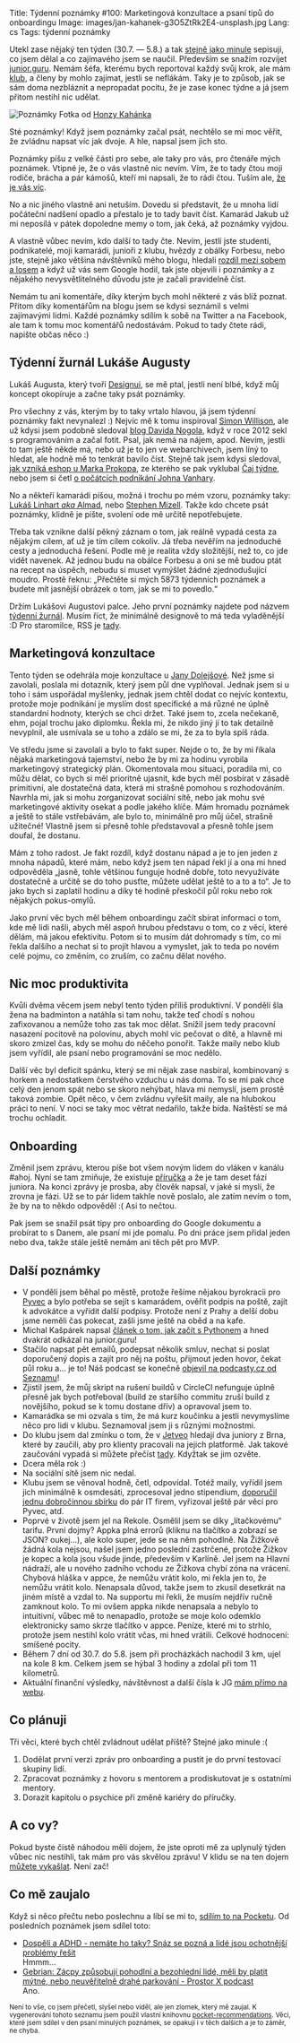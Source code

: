 Title: Týdenní poznámky #100: Marketingová konzultace a psaní tipů do onboardingu
Image: images/jan-kahanek-g3O5ZtRk2E4-unsplash.jpg
Lang: cs
Tags: týdenní poznámky


Utekl zase nějaký ten týden (30.7. — 5.8.) a tak [stejně jako minule]({filename}2022-07-29_tydenni-poznamky-99-diskutovani-v-klubu-kolo-a-onboarding.md) sepisuji, co jsem dělal a co zajímavého jsem se naučil. Především se snažím rozvíjet [junior.guru](https://junior.guru/). Nemám šéfa, kterému bych reportoval každý svůj krok, ale mám [klub](https://junior.guru/club/), a členy by mohlo zajímat, jestli se neflákám. Taky je to způsob, jak se sám doma nezbláznit a nepropadat pocitu, že je zase konec týdne a já jsem přitom nestihl nic udělat.

![Poznámky]({static}/images/jan-kahanek-g3O5ZtRk2E4-unsplash.jpg)
Fotka od [Honzy Kahánka](https://unsplash.com/@honza_kahanek)

Sté poznámky! Když jsem poznámky začal psát, nechtělo se mi moc věřit, že zvládnu napsat víc jak dvoje. A hle, napsal jsem jich sto.

Poznámky píšu z velké části pro sebe, ale taky pro vás, pro čtenáře mých poznámek. Vtipné je, že o vás vlastně nic nevím. Vím, že to tady čtou moji rodiče, brácha a pár kámošů, kteří mi napsali, že to rádi čtou. Tuším ale, [že je vás víc](https://simpleanalytics.com/honzajavorek.cz?period=month&search=paths%3Atydenni-poznamky).

No a nic jiného vlastně ani netuším. Dovedu si představit, že u mnoha lidí počáteční nadšení opadlo a přestalo je to tady bavit číst. Kamarád Jakub už mi neposílá v pátek dopoledne memy o tom, jak čeká, až poznámky vyjdou.

A vlastně vůbec nevím, kdo další to tady čte. Nevím, jestli jste studenti, podnikatelé, moji kamarádi, junioři z klubu, hvězdy z obálky Forbesu, nebo jste, stejně jako většina návštěvníků mého blogu, hledali [rozdíl mezi sobem a losem](https://honzajavorek.cz/blog/sob-a-los/) a když už vás sem Google hodil, tak jste objevili i poznámky a z nějakého nevysvětlitelného důvodu jste je začali pravidelně číst.

Nemám tu ani komentáře, díky kterým bych mohl některé z vás blíž poznat. Přitom díky komentářům na blogu jsem se kdysi seznámil s velmi zajímavými lidmi. Každé poznámky sdílím k sobě na Twitter a na Facebook, ale tam k tomu moc komentářů nedostávám. Pokud to tady čtete rádi, napište občas něco :)


## Týdenní žurnál Lukáše Augusty

Lukáš Augusta, který tvoří [Designui](https://www.designui.cz/), se mě ptal, jestli není blbé, když můj koncept okopíruje a začne taky psát poznámky.

Pro všechny z vás, kterým by to taky vrtalo hlavou, já jsem týdenní poznámky fakt nevynalezl :) Nejvíc mě k tomu inspiroval [Simon Willison](https://simonwillison.net/), ale už kdysi jsem podobně sledoval [blog Davida Nogola](https://www.nogol.cz/blog/), když v roce 2012 sekl s programováním a začal fotit. Psal, jak nemá na nájem, apod. Nevím, jestli to tam ještě někde má, nebo už je to jen ve webarchivech, jsem líný to hledat, ale hodně mě to tenkrát bavilo číst. Stejně tak jsem kdysi sledoval, [jak vzniká eshop u Marka Prokopa](https://dokosiku.blogspot.com/), ze kterého se pak vyklubal [Čaj týdne](https://cajtydne.cz/), nebo jsem si četl [o počátcích podnikání Johna Vanhary](https://www.podnikanivusa.com/).

No a někteří kamarádi píšou, možná i trochu po mém vzoru, poznámky taky: [Lukáš Linhart _aka_ Almad](https://almad.blog/notes/), nebo [Stephen Mizell](https://smizell.com/categories/weeknotes/). Takže kdo chcete psát poznámky, klidně je pište, svolení ode mě určitě nepotřebujete.

Třeba tak vznikne další pěkný záznam o tom, jak reálně vypadá cesta za nějakým cílem, ať už je tím cílem cokoliv. Já třeba nevěřím na jednoduché cesty a jednoduchá řešení. Podle mě je realita vždy složitější, než to, co jde vidět navenek. Až jednou budu na obálce Forbesu a oni se mě budou ptát na recept na úspěch, nebudu si muset vymýšlet žádné zjednodušující moudro. Prostě řeknu: „Přečtěte si mých 5873 týdenních poznámek a budete mít jasnější obrázek o tom, jak se mi to povedlo.“

Držím Lukášovi Augustovi palce. Jeho první poznámky najdete pod názvem [týdenní žurnál](https://www.lukasaugusta.cz/tydenni-zurnal/1-proc-zacinam-delat-tydenni-zaznamy). Musím říct, že minimálně designově to má teda vyladěnější :D Pro staromilce, RSS je [tady](https://www.lukasaugusta.cz/tydenni-zurnal/rss.xml).


## Marketingová konzultace

Tento týden se odehrála moje konzultace u [Jany Dolejšové](https://www.janadolejsova.cz/). Než jsme si zavolali, poslala mi dotazník, který jsem půl dne vyplňoval. Jednak jsem si u toho i sám uspořádal myšlenky, jednak jsem chtěl dodat co nejvíc kontextu, protože moje podnikání je myslím dost specifické a má různé ne úplně standardní hodnoty, kterých se chci držet. Také jsem to, zcela nečekaně, ehm, pojal trochu jako diplomku. Řekla mi, že nikdo jiný jí to tak detailně nevyplnil, ale usmívala se u toho a zdálo se mi, že za to byla spíš ráda.

Ve středu jsme si zavolali a bylo to fakt super. Nejde o to, že by mi říkala nějaká marketingová tajemství, nebo že by mi za hodinu vyrobila marketingový strategický plán. Okomentovala mou situaci, poradila mi, co můžu dělat, co bych si měl prioritně ujasnit, kde bych měl posbírat v zásadě primitivní, ale dostatečná data, která mi strašně pomohou s rozhodováním. Navrhla mi, jak si mohu zorganizovat sociální sítě, nebo jak mohu své marketingové aktivity osekat a podle jakého klíče. Mám hromadu poznámek a ještě to stále vstřebávám, ale bylo to, minimálně pro můj účel, strašně užitečné! Vlastně jsem si přesně tohle představoval a přesně tohle jsem doufal, že dostanu.

Mám z toho radost. Je fakt rozdíl, když dostanu nápad a je to jen jeden z mnoha nápadů, které mám, nebo když jsem ten nápad řekl jí a ona mi hned odpověděla „jasně, tohle většinou funguje hodně dobře, toto nevyužíváte dostatečně a určitě se do toho pusťte, můžete udělat ještě to a to a to“. Je to jako bych si zaplatil hodinu a díky té hodině přeskočil půl roku nebo rok nějakých pokus-omylů.

Jako první věc bych měl během onboardingu začít sbírat informaci o tom, kde mě lidi našli, abych měl aspoň hrubou představu o tom, co z věcí, které dělám, má jakou efektivitu. Potom si to musím dát dohromady s tím, co mi řekla dalšího a nechat si to projít hlavou a vymyslet, jak to teda po novém celé pojmu, co změním, co zruším, co začnu dělat nového.


## Nic moc produktivita

Kvůli dvěma věcem jsem nebyl tento týden příliš produktivní. V pondělí šla žena na badminton a natáhla si tam nohu, takže teď chodí s nohou zafixovanou a nemůže toho zas tak moc dělat. Snížil jsem tedy pracovní nasazení pocitově na polovinu, abych mohl víc pečovat o dítě, a hlavně mi skoro zmizel čas, kdy se mohu do něčeho ponořit. Takže maily nebo klub jsem vyřídil, ale psaní nebo programování se moc nedělo.

Další věc byl deficit spánku, který se mi nějak zase nasbíral, kombinovaný s horkem a nedostatkem čerstvého vzduchu u nás doma. To se mi pak chce celý den jenom spát nebo se skoro nehýbat, hlava mi nemyslí, jsem prostě taková zombie. Opět něco, v čem zvládnu vyřešit maily, ale na hlubokou práci to není. V noci se taky moc větrat nedařilo, takže bída. Naštěstí se má trochu ochladit.


## Onboarding

Změnil jsem zprávu, kterou píše bot všem novým lidem do vláken v kanálu #ahoj. Nyní se tam zmiňuje, že existuje [příručka](https://junior.guru/handbook/) a že je tam deset fází juniora. Na konci zprávy je prosba, aby člověk napsal, v jaké si myslí, že zrovna je fázi. Už se to pár lidem takhle nově poslalo, ale zatím nevím o tom, že by na to někdo odpověděl :( Asi to nečtou.

Pak jsem se snažil psát tipy pro onboarding do Google dokumentu a probírat to s Danem, ale psaní mi jde pomalu. Po dni práce jsem přidal jeden nebo dva, takže stále ještě nemám ani těch pět pro MVP.


## Další poznámky

- V pondělí jsem běhal po městě, protože řešíme nějakou byrokracii pro [Pyvec](https://pyvec.org/) a bylo potřeba se sejít s kamarádem, ověřit podpis na poště, zajít k advokátce a vyřídit další podpisy. Protože není z Prahy a delší dobu jsme neměli čas pokecat, zašli jsme ještě na oběd a na kafe.
- Michal Kašpárek napsal [článek o tom, jak začít s Pythonem](https://finmag.penize.cz/veda-a-technika/435552-jak-zacit-programovat-v-pythonu-finmag-newsletter-tentokrat-jinak) a hned dvakrát odkázal na junior.guru!
- Stačilo napsat pět emailů, podepsat několik smluv, nechat si poslat doporučený dopis a zajít pro něj na poštu, přijmout jeden hovor, čekat půl roku a… je to! Náš podcast se konečně [objevil na podcasty.cz od Seznamu](https://podcasty.seznam.cz/podcast/junior-guru-podcast)!
- Zjistil jsem, že můj skript na rušení buildů v CircleCI nefunguje úplně přesně jak bych potřeboval (build ze staršího commitu zruší build z novějšího, pokud se k tomu dostane dřív) a opravoval jsem to.
- Kamarádka se mi ozvala s tím, že má kurz koučinku a jestli nevymyslíme něco pro lidi v klubu. Seznamoval jsem ji s různými možnostmi.
- Do klubu jsem dal zmínku o tom, že v [Jetveo](https://jetveo.io) hledají dva juniory z Brna, které by zaučili, aby pro klienty pracovali na jejich platformě. Jak takové zaučování vypadá si můžete přečíst [tady](https://jetveo.io/cs/blog/articles/jakub-interview). Kdyžtak se jim ozvěte.
- Dcera měla rok :)
- Na sociální sítě jsem nic nedal.
- Klubu jsem se věnoval hodně, četl, odpovídal. Totéž maily, vyřídil jsem jich minimálně k osmdesáti, zprocesoval jedno stipendium, [doporučil jednu dobročinnou sbírku](https://www.donio.cz/taborprodeti) do pár IT firem, vyřizoval ještě pár věcí pro Pyvec, atd.
- Poprvé v životě jsem jel na Rekole. Osmělil jsem se díky „lítačkovému“ tarifu. První dojmy? Appka plná errorů (kliknu na tlačítko a zobrazí se JSON? oukej...), ale kolo super, jede se na něm pohodlně. Na Žižkově žádná kola nejsou, našel jsem jedno poslední zastrčené, protože Žižkov je kopec a kola jsou všude jinde, především v Karlíně. Jel jsem na Hlavní nádraží, ale u nového zadního vchodu ze Žižkova chybí zóna na vrácení. Chybová hláška v appce, že nemůžu vrátit kolo, mi řekla jen to, že nemůžu vrátit kolo. Nenapsala důvod, takže jsem to zkusil desetkrát na jiném místě a vzdal to. Na supportu mi řekli, že musím nejdřív ručně zamknout kolo. To mi ovšem appka nikde nenapsala a nebylo to intuitivní, vůbec mě to nenapadlo, protože se moje kolo odemklo elektronicky samo skrze tlačítko v appce. Peníze, které mi to strhlo, protože jsem nestihl kolo vrátit včas, mi hned vrátili. Celkové hodnocení: smíšené pocity.
- Během 7 dní od 30.7. do 5.8. jsem při procházkách nachodil 3 km, ujel na kole 8 km. Celkem jsem se hýbal 3 hodiny a zdolal při tom 11 kilometrů.
- Aktuální finanční výsledky, návštěvnost a další čísla k JG [mám přímo na webu](https://junior.guru/open/).


## Co plánuji

Tři věci, které bych chtěl zvládnout udělat příště? Stejné jako minule :(

1. Dodělat první verzi zpráv pro onboarding a pustit je do první testovací skupiny lidí.
2. Zpracovat poznámky z hovoru s mentorem a prodiskutovat je s ostatními mentory.
3. Dorazit kapitolu o psychice při změně kariéry do příručky.


## A co vy?

Pokud byste čistě náhodou měli dojem, že jste oproti mě za uplynulý týden vůbec nic nestihli, tak mám pro vás skvělou zprávu! V klidu se na ten dojem [můžete vykašlat]({filename}2020-06-04_neni-to-zavod.md). Není zač!


## Co mě zaujalo

Když si něco přečtu nebo poslechnu a líbí se mi to, [sdílím to na Pocketu](https://getpocket.com/@honzajavorek). Od posledních poznámek jsem sdílel toto:

- [Dospělí a ADHD - nemáte ho taky? Snáz se pozná a lidé jsou ochotnější problémy řešit](https://www.mujrozhlas.cz/rapi/view/episode/f54259a8-34cb-39d0-bb61-a47bd7a3f6fe)<br>Hmmm…
- [Gebrian: Zácpy způsobují pohodlní a bezohlední lidé, měli by platit mýtné, nebo neuvěřitelně drahé parkování - Prostor X podcast](https://overcast.fm/+Wv2Sr88zI)<br>Ano.

<small>Není to vše, co jsem přečetl, slyšel nebo viděl, ale jen zlomek, který mě zaujal. K vygenerování tohoto seznamu jsem použil vlastní knihovnu <a href="https://pypi.org/project/pocket-recommendations/">pocket-recommendations</a>. Věci, které jsem sdílel v den psaní minulých poznámek, se opakují i v těch dalších a je to záměr, ne chyba.</small>
